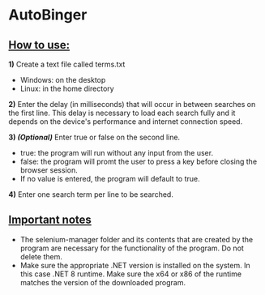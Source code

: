# AutoBinger
## <ins>How to use:</ins>
**1)** Create a text file called terms.txt
- Windows: on the desktop
- Linux: in the home directory

**2)** Enter the delay (in milliseconds) that will occur in between searches on the first line. This delay is necessary to load each search fully and it depends on the device's performance and internet connection speed.

**3) *(Optional)*** Enter true or false on the second line.
- true: the program will run without any input from the user.
- false: the program will promt the user to press a key before closing the browser session.
- If no value is entered, the program will default to true.

**4)** Enter one search term per line to be searched.

## <ins>Important notes</ins>
- The selenium-manager folder and its contents that are created by the program are necessary for the functionality of the program. Do not delete them.
- Make sure the appropriate .NET version is installed on the system. In this case .NET 8 runtime. Make sure the x64 or x86 of the runtime matches the version of the downloaded program.
